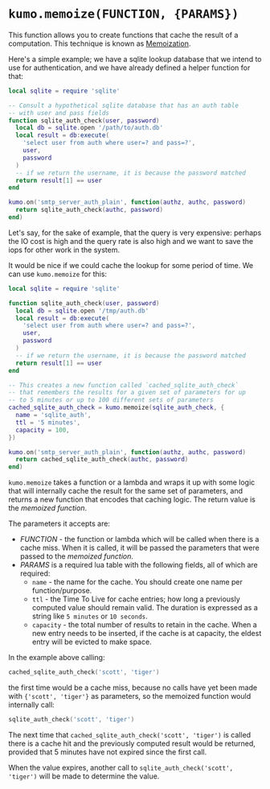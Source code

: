 # `kumo.memoize(FUNCTION, {PARAMS})`

This function allows you to create functions that cache the result of a
computation.  This technique is known as
[Memoization](https://en.wikipedia.org/wiki/Memoization).

Here's a simple example; we have a sqlite lookup database that we intend to use
for authentication, and we have already defined a helper function for that:

```lua
local sqlite = require 'sqlite'

-- Consult a hypothetical sqlite database that has an auth table
-- with user and pass fields
function sqlite_auth_check(user, password)
  local db = sqlite.open '/path/to/auth.db'
  local result = db:execute(
    'select user from auth where user=? and pass=?',
    user,
    password
  )
  -- if we return the username, it is because the password matched
  return result[1] == user
end

kumo.on('smtp_server_auth_plain', function(authz, authc, password)
  return sqlite_auth_check(authc, password)
end)
```

Let's say, for the sake of example, that the query is very expensive: perhaps
the IO cost is high and the query rate is also high and we want to save the iops
for other work in the system.

It would be nice if we could cache the lookup for some period of time.
We can use `kumo.memoize` for this:

```lua
local sqlite = require 'sqlite'

function sqlite_auth_check(user, password)
  local db = sqlite.open '/tmp/auth.db'
  local result = db:execute(
    'select user from auth where user=? and pass=?',
    user,
    password
  )
  -- if we return the username, it is because the password matched
  return result[1] == user
end

-- This creates a new function called `cached_sqlite_auth_check`
-- that remembers the results for a given set of parameters for up
-- to 5 minutes or up to 100 different sets of parameters
cached_sqlite_auth_check = kumo.memoize(sqlite_auth_check, {
  name = 'sqlite_auth',
  ttl = '5 minutes',
  capacity = 100,
})

kumo.on('smtp_server_auth_plain', function(authz, authc, password)
  return cached_sqlite_auth_check(authc, password)
end)
```

`kumo.memoize` takes a function or a lambda and wraps it up with some logic
that will internally cache the result for the same set of parameters, and
returns a new function that encodes that caching logic.  The return value is
the *memoized function*.

The parameters it accepts are:

* *FUNCTION* - the function or lambda which will be called when there is a cache miss.
  When it is called, it will be passed the parameters that were passed to the *memoized function*.
* *PARAMS* is a required lua table with the following fields, all of which are required:
     * `name` - the name for the cache. You should create one name per function/purpose.
     * `ttl` - the Time To Live for cache entries; how long a previously computed
       value should remain valid.  The duration is expressed as a string like `5
       minutes` or `10 seconds`.
     * `capacity` - the total number of results to retain in the cache. When a new
       entry needs to be inserted, if the cache is at capacity, the eldest entry
       will be evicted to make space.

In the example above calling:

```lua
cached_sqlite_auth_check('scott', 'tiger')
```

the first time would be a cache miss, because no calls have yet been made with `{'scott', 'tiger'}` as parameters, so the memoized function would internally call:

```lua
sqlite_auth_check('scott', 'tiger')
```

The next time that `cached_sqlite_auth_check('scott', 'tiger')` is called there
is a cache hit and the previously computed result would be returned, provided that
5 minutes have not expired since the first call.

When the value expires, another call to `sqlite_auth_check('scott', 'tiger')` will
be made to determine the value.

